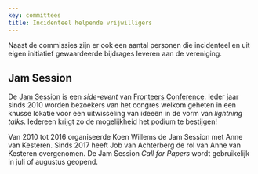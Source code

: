 ```yaml
---
key: committees
title: Incidenteel helpende vrijwilligers
---
```


Naast de commissies zijn er ook een aantal personen die incidenteel en uit eigen initiatief gewaardeerde bijdrages leveren aan de vereniging.

## Jam Session

De [Jam Session](/nl/congres/2017/jam-session) is een _side-event_ van [Fronteers Conference](/nl/congres). Ieder jaar sinds 2010 worden bezoekers van het congres welkom geheten in een knusse lokatie voor een uitwisseling van ideeën in de vorm van _lightning talks_. Iedereen krijgt zo de mogelijkheid het podium te bestijgen!

Van 2010 tot 2016 organiseerde Koen Willems de Jam Session met Anne van Kesteren. Sinds 2017 heeft Job van Achterberg de rol van Anne van Kesteren overgenomen.
De Jam Session _Call for Papers_ wordt gebruikelijk in juli of augustus geopend.
